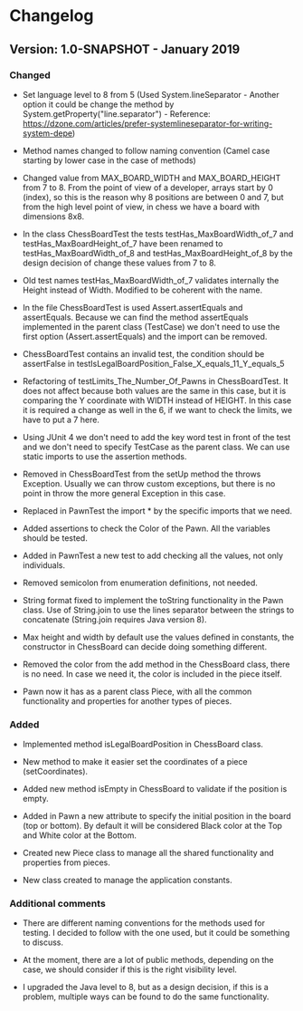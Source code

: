 # Changelog

## Version: 1.0-SNAPSHOT - January 2019

### Changed

- Set language level to 8 from 5 (Used System.lineSeparator - Another option it could be change the method by 
System.getProperty("line.separator") - Reference: 
https://dzone.com/articles/prefer-systemlineseparator-for-writing-system-depe)

- Method names changed to follow naming convention (Camel case starting by lower case in the case of methods)

- Changed value from MAX_BOARD_WIDTH and MAX_BOARD_HEIGHT from 7 to 8. From the point of view of a developer, arrays 
start by 0 (index), so this is the reason why 8 positions are between 0 and 7, but from the high level point of view, in
chess we have a board with dimensions 8x8.

- In the class ChessBoardTest the tests testHas_MaxBoardWidth_of_7 and testHas_MaxBoardHeight_of_7 have been renamed to 
testHas_MaxBoardWidth_of_8 and testHas_MaxBoardHeight_of_8 by the design decision of change these values from 7 to 8. 

- Old test names testHas_MaxBoardWidth_of_7 validates internally the Height instead of Width. Modified to be coherent 
with the name.

- In the file ChessBoardTest is used Assert.assertEquals and assertEquals. Because we can find the method assertEquals 
implemented in the parent class (TestCase) we don't need to use the first option (Assert.assertEquals) and the import
can be removed.

- ChessBoardTest contains an invalid test, the condition should be assertFalse in 
testIsLegalBoardPosition_False_X_equals_11_Y_equals_5 

- Refactoring of testLimits_The_Number_Of_Pawns in ChessBoardTest. It does not affect because both values are the same 
in this case, but it is comparing the Y coordinate with WIDTH instead of HEIGHT. In this case it is required a change as 
well in the 6, if we want to check the limits, we have to put a 7 here.
 
- Using JUnit 4 we don't need to add the key word test in front of the test and we don't need to specify TestCase as the 
parent class. We can use static imports to use the assertion methods.

- Removed in ChessBoardTest from the setUp method the throws Exception. Usually we can throw custom exceptions, but 
there is no point in throw the more general Exception in this case. 

- Replaced in PawnTest the import * by the specific imports that we need.

- Added assertions to check the Color of the Pawn. All the variables should be tested.

- Added in PawnTest a new test to add checking all the values, not only individuals.

- Removed semicolon from enumeration definitions, not needed.

- String format fixed to implement the toString functionality in the Pawn class. Use of String.join to use the lines
separator between the strings to concatenate (String.join requires Java version 8).

- Max height and width by default use the values defined in constants, the constructor in ChessBoard can decide doing 
something different.

- Removed the color from the add method in the ChessBoard class, there is no need. In case we need it, the color is 
included in the piece itself.

- Pawn now it has as a parent class Piece, with all the common functionality and properties for another types of pieces.


### Added

- Implemented method isLegalBoardPosition in ChessBoard class.

- New method to make it easier set the coordinates of a piece (setCoordinates).

- Added new method isEmpty in ChessBoard to validate if the position is empty.

- Added in Pawn a new attribute to specify the initial position in the board (top or bottom). By default it will be 
considered Black color at the Top and White color at the Bottom.

- Created new Piece class to manage all the shared functionality and properties from pieces.

- New class created to manage the application constants.

### Additional comments

- There are different naming conventions for the methods used for testing. I decided to follow with the one used, but it
could be something to discuss.

- At the moment, there are a lot of public methods, depending on the case, we should consider if this is the right 
visibility level.

- I upgraded the Java level to 8, but as a design decision, if this is a problem, multiple ways can be found to do the
same functionality.
